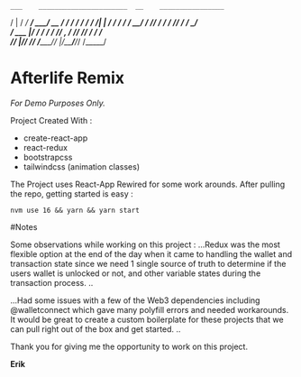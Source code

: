     ___    ______________________  __    ________________
   /   |  / ____/_  __/ ____/ __ \/ /   /  _/ ____/ ____/
  / /| | / /_    / / / __/ / /_/ / /    / // /_  / __/   
 / ___ |/ __/   / / / /___/ _, _/ /____/ // __/ / /___   
/_/  |_/_/     /_/ /_____/_/ |_/_____/___/_/   /_____/   
                                                         

# Afterlife Remix

*For Demo Purposes Only.*

Project Created With : 

- create-react-app
- react-redux
- bootstrapcss
- tailwindcss (animation classes)


The Project uses React-App Rewired for some work arounds. After pulling the repo, getting started is easy :

```
nvm use 16 && yarn && yarn start

```

#Notes

Some observations while working on this project : 
...Redux was the most flexible option at the end of the day when it came to handling the wallet and transaction state since we need 1 single source of truth to determine if the users wallet is unlocked or not, and other variable states during the transaction process. ..

...Had some issues with a few of the Web3 dependencies including @walletconnect which gave many polyfill errors and needed workarounds. It would be great to create a custom boilerplate for these projects that we can pull right out of the box and get started. ..


Thank you for giving me the opportunity to work on this project. 


**Erik**
